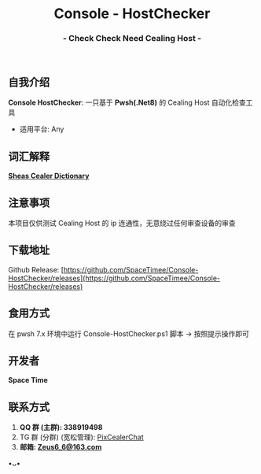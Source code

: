 <h1 align="center">Console - HostChecker</h1>
<h3 align="center">- Check Check Need Cealing Host -</h3>
</br>

## 自我介绍
**Console HostChecker**: 一只基于 **Pwsh(.Net8)** 的 Cealing Host 自动化检查工具

* 适用平台: Any

## 词汇解释
**[Sheas Cealer Dictionary](https://github.com/SpaceTimee/Sheas-Cealer/wiki/Sheas-Cealer-Dictionary)**

## 注意事项
本项目仅供测试 Cealing Host 的 ip 连通性，无意绕过任何审查设备的审查

## 下载地址
Github Release: [https://github.com/SpaceTimee/Console-HostChecker/releases](https://github.com/SpaceTimee/Console-HostChecker/releases)

## 食用方式
在 pwsh 7.x 环境中运行 Console-HostChecker.ps1 脚本 -> 按照提示操作即可

## 开发者
**Space Time**

## 联系方式
1. **QQ 群 (主群): 338919498**
2. TG 群 (分群) (宽松管理): [PixCealerChat](https://t.me/PixCealerChat)
3. **邮箱: Zeus6_6@163.com**

•ᴗ•
